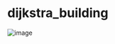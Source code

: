 ﻿# dijkstra_building
![image](https://github.com/user-attachments/assets/c8234f29-936b-48ab-86c6-b9de4756f93d)
